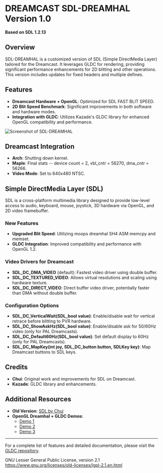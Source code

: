 
# DREAMCAST SDL-DREAMHAL Version 1.0
**Based on SDL 1.2.13**



## Overview
SDL-DREAMHAL is a customized version of SDL (Simple DirectMedia Layer) tailored for the Dreamcast. It leverages GLDC for rendering, providing significant performance enhancements for 2D blitting and other operations. This version includes updates for fixed headers and multiple defines.

## Features
- **Dreamcast Hardware + OpenGL**: Optimized for SDL FAST BLIT SPEED.
- **2D Blit Speed Benchmark**: Significant improvements in both software and hardware modes.
- **Integration with GLDC**: Utilizes Kazade's GLDC library for enhanced OpenGL compatibility and performance.

![Screenshot of SDL-DREAMHAL](https://github.com/ianmicheal/SDL-dreamhal--GLDC/blob/main/benchmark.png)

## Dreamcast Integration
- **Arch**: Shutting down kernel.
- **Maple**: Final stats -- device count = 2, vbl_cntr = 56270, dma_cntr = 56266.
- **Video Mode**: Set to 640x480 NTSC.

## Simple DirectMedia Layer (SDL)
SDL is a cross-platform multimedia library designed to provide low-level access to audio, keyboard, mouse, joystick, 3D hardware via OpenGL, and 2D video framebuffer.

### New Features
- **Upgraded Blit Speed**: Utilizing moops dreamhal SH4 ASM memcpy and memset.
- **GLDC Integration**: Improved compatibility and performance with OpenGL 1.2.

### Video Drivers for Dreamcast
- **SDL_DC_DMA_VIDEO** (default): Fastest video driver using double buffer.
- **SDL_DC_TEXTURED_VIDEO**: Allows virtual resolutions and scaling using hardware texture.
- **SDL_DC_DIRECT_VIDEO**: Direct buffer video driver, potentially faster than DMA without double buffer.

### Configuration Options
- **SDL_DC_VerticalWait(SDL_bool value)**: Enable/disable wait for vertical retrace before blitting to PVR hardware.
- **SDL_DC_ShowAskHz(SDL_bool value)**: Enable/disable ask for 50/60Hz video (only for PAL Dreamcasts).
- **SDL_DC_Default60Hz(SDL_bool value)**: Set default display to 60Hz (only for PAL Dreamcasts).
- **SDL_DC_MapKey(int joy, SDL_DC_button button, SDLKey key)**: Map Dreamcast buttons to SDL keys.

## Credits
- **Chui**: Original work and improvements for SDL on Dreamcast.
- **Kazade**: GLDC library and enhancements.

## Additional Resources
- **Old Version**: [SDL by Chui](http://chui.dcemu.co.uk/sdl.html)
- **OpenGL Dreamhal + GLDC Demos**:
  - [Demo 1](https://streamable.com/55982r)
  - [Demo 2](https://streamable.com/kvk4ez)
  - [Demo 3](https://streamable.com/5k8lsk)

---

For a complete list of features and detailed documentation, please visit the [GLDC repository](https://gitlab.com/simulant/GLdc).


GNU Lesser General Public License, version 2.1
https://www.gnu.org/licenses/old-licenses/lgpl-2.1.en.html



